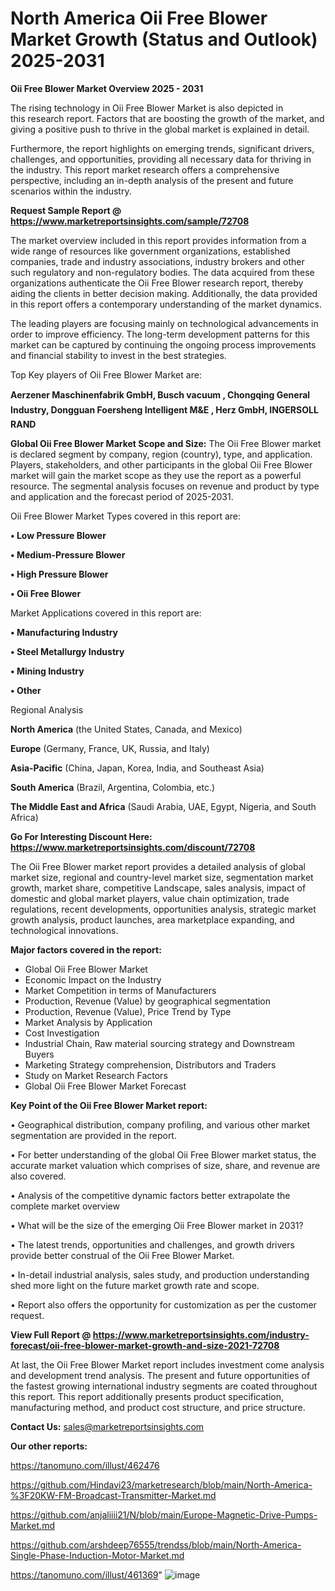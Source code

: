  # North America Oii Free Blower Market Growth (Status and Outlook) 2025-2031

<Strong> Oii Free Blower Market Overview 2025 - 2031</strong>

The rising technology in Oii Free Blower Market is also depicted in this research report. Factors that are boosting the growth of the market, and giving a positive push to thrive in the global market is explained in detail.

Furthermore, the report highlights on emerging trends, significant drivers, challenges, and opportunities, providing all necessary data for thriving in the industry. This report market research offers a comprehensive perspective, including an in-depth analysis of the present and future scenarios within the industry.

<strong>Request Sample Report @ <a href=https://www.marketreportsinsights.com/sample/72708>https://www.marketreportsinsights.com/sample/72708</a></strong>

The market overview included in this report provides information from a wide range of resources like government organizations, established companies, trade and industry associations, industry brokers and other such regulatory and non-regulatory bodies. The data acquired from these organizations authenticate the Oii Free Blower research report, thereby aiding the clients in better decision making. Additionally, the data provided in this report offers a contemporary understanding of the market dynamics.

The leading players are focusing mainly on technological advancements in order to improve efficiency. The long-term development patterns for this market can be captured by continuing the ongoing process improvements and financial stability to invest in the best strategies.

Top Key players of Oii Free Blower Market are:

<strong>Aerzener Maschinenfabrik GmbH, Busch vacuum , Chongqing General Industry, Dongguan Foersheng Intelligent M&E , Herz GmbH, INGERSOLL RAND</strong>

<strong><b>Global Oii Free Blower Market Scope and Size:</b></strong>
The Oii Free Blower market is declared segment by company, region (country), type, and application. Players, stakeholders, and other participants in the global Oii Free Blower market will gain the market scope as they use the report as a powerful resource. The segmental analysis focuses on revenue and product by type and application and the forecast period of 2025-2031.

Oii Free Blower Market Types covered in this report are:

<strong>• Low Pressure Blower

• Medium-Pressure Blower

• High Pressure Blower

• Oii Free Blower</strong>

Market Applications covered in this report are:

<strong>• Manufacturing Industry

• Steel Metallurgy Industry

• Mining Industry

• Other</strong> 

Regional Analysis

<strong>North America</strong> (the United States, Canada, and Mexico)

<strong>Europe</strong> (Germany, France, UK, Russia, and Italy)

<strong>Asia-Pacific</strong> (China, Japan, Korea, India, and Southeast Asia)

<strong>South America</strong> (Brazil, Argentina, Colombia, etc.)

<strong>The Middle East and Africa</strong> (Saudi Arabia, UAE, Egypt, Nigeria, and South Africa)

<strong>Go For Interesting Discount Here: <a href=https://www.marketreportsinsights.com/discount/72708>https://www.marketreportsinsights.com/discount/72708</a></strong>

The Oii Free Blower market report provides a detailed analysis of global market size, regional and country-level market size, segmentation market growth, market share, competitive Landscape, sales analysis, impact of domestic and global market players, value chain optimization, trade regulations, recent developments, opportunities analysis, strategic market growth analysis, product launches, area marketplace expanding, and technological innovations.

<strong><b>Major factors covered in the report:</b></strong>
<ul>
  <li>Global Oii Free Blower Market </li>
  <li>Economic Impact on the Industry</li>
  <li>Market Competition in terms of Manufacturers</li>
  <li>Production, Revenue (Value) by geographical segmentation</li>
  <li>Production, Revenue (Value), Price Trend by Type</li>
  <li>Market Analysis by Application</li>
  <li>Cost Investigation</li>
  <li>Industrial Chain, Raw material sourcing strategy and Downstream Buyers</li>
  <li>Marketing Strategy comprehension, Distributors and Traders</li>
  <li>Study on Market Research Factors</li>
  <li>Global Oii Free Blower Market Forecast</li>
</ul>

<strong><b>Key Point of the Oii Free Blower Market report:</b></strong>

• Geographical distribution, company profiling, and various other market segmentation are provided in the report.

• For better understanding of the global Oii Free Blower market status, the accurate market valuation which comprises of size, share, and revenue are also covered.

• Analysis of the competitive dynamic factors better extrapolate the complete market overview

• What will be the size of the emerging Oii Free Blower market in 2031?

• The latest trends, opportunities and challenges, and growth drivers provide better construal of the Oii Free Blower Market.

• In-detail industrial analysis, sales study, and production understanding shed more light on the future market growth rate and scope.

• Report also offers the opportunity for customization as per the customer request.

<strong><b>View Full Report @ <a href=https://www.marketreportsinsights.com/industry-forecast/oii-free-blower-market-growth-and-size-2021-72708>https://www.marketreportsinsights.com/industry-forecast/oii-free-blower-market-growth-and-size-2021-72708</a></b></strong>


At last, the Oii Free Blower Market report includes investment come analysis and development trend analysis. The present and future opportunities of the fastest growing international industry segments are coated throughout this report. This report additionally presents product specification, manufacturing method, and product cost structure, and price structure.

<strong>Contact Us:</strong>
sales@marketreportsinsights.com

<strong>Our other reports:</strong>

<a href=https://tanomuno.com/illust/462476>https://tanomuno.com/illust/462476</a>

<a href=https://github.com/Hindavi23/marketresearch/blob/main/North-America-%3F20KW-FM-Broadcast-Transmitter-Market.md>https://github.com/Hindavi23/marketresearch/blob/main/North-America-%3F20KW-FM-Broadcast-Transmitter-Market.md</a>

<a href=https://github.com/anjaliiii21/N/blob/main/Europe-Magnetic-Drive-Pumps-Market.md>https://github.com/anjaliiii21/N/blob/main/Europe-Magnetic-Drive-Pumps-Market.md</a>

<a href=https://github.com/arshdeep76555/trendss/blob/main/North-America-Single-Phase-Induction-Motor-Market.md>https://github.com/arshdeep76555/trendss/blob/main/North-America-Single-Phase-Induction-Motor-Market.md</a>

<a href=https://tanomuno.com/illust/461369>https://tanomuno.com/illust/461369</a>"
![image](https://github.com/user-attachments/assets/3a7ac06b-f738-4fc5-95bf-b5cf9bcb27af)
